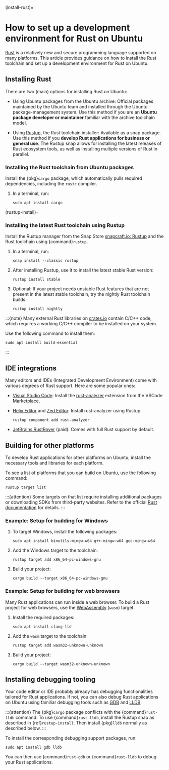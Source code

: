 (install-rust)=
# How to set up a development environment for Rust on Ubuntu

[Rust](https://www.rust-lang.org/) is a relatively new and secure programming language supported on many platforms. This article provides guidance on how to install the Rust toolchain and set up a development environment for Rust on Ubuntu.


## Installing Rust

There are two (main) options for installing Rust on Ubuntu:

* Using Ubuntu packages from the Ubuntu archive: Official packages maintained by the Ubuntu team and installed through the Ubuntu package-management system. Use this method if you are an **Ubuntu package developer or maintainer** familiar with the archive toolchain model.

* Using [Rustup](https://snapcraft.io/rustup), the Rust toolchain installer: Available as a snap package. Use this method if you **develop Rust applications for business or general use**. The Rustup snap allows for installing the latest releases of Rust ecosystem tools, as well as installing multiple versions of Rust in parallel.


### Installing the Rust toolchain from Ubuntu packages

Install the {pkg}`cargo` package, which automatically pulls required dependencies, including the `rustc` compiler.

1. In a terminal, run:

    ```none
    sudo apt install cargo
    ```


(rustup-install)=
### Installing the latest Rust toolchain using Rustup

Install the Rustup manager from the Snap Store [snapcraft.io: Rustup](https://snapcraft.io/rustup) and the Rust toolchain using {command}`rustup`.

1. In a terminal, run:

    ```none
    snap install --classic rustup
    ```

2. After installing Rustup, use it to install the latest stable Rust version:

    ```none
    rustup install stable
    ```

3. Optional: If your project needs unstable Rust features that are not present in the latest stable toolchain, try the nightly Rust toolchain builds:

    ```none
    rustup install nightly
    ```

:::{note}
Many external Rust libraries on [crates.io](https://crates.io) contain C/C++ code, which requires a working C/C++ compiler to be installed on your system.

Use the following command to install them:

```none
sudo apt install build-essential
```
:::


## IDE integrations

Many editors and IDEs (Integrated Development Environment) come with various degrees of Rust support. Here are some popular ones:

- [Visual Studio Code](https://snapcraft.io/code): Install the [rust-analyzer](https://marketplace.visualstudio.com/items?itemName=rust-lang.rust-analyzer) extension from the VSCode Marketplace.

- [Helix Editor](https://helix-editor.com/) and [Zed Editor](https://zed.dev/): Install rust-analyzer using Rustup:

    ```none
    rustup component add rust-analyzer
    ```

- [JetBrains RustRover](https://snapcraft.io/rustrover) (paid): Comes with full Rust support by default.


## Building for other platforms

To develop Rust applications for other platforms on Ubuntu, install the necessary tools and libraries for each platform.

To see a list of platforms that you can build on Ubuntu, use the following command:

```none
rustup target list
```

:::{attention}
Some targets on that list require installing additional packages or downloading SDKs from third-party websites. Refer to the official [Rust documentation](https://doc.rust-lang.org/rustc/platform-support.html) for details.
:::


### Example: Setup for building for Windows

1. To target Windows, install the following packages:

    ```none
    sudo apt install binutils-mingw-w64 g++-mingw-w64 gcc-mingw-w64
    ```

2. Add the Windows target to the toolchain:

    ```none
    rustup target add x86_64-pc-windows-gnu
    ```

3. Build your project:

    ```none
    cargo build --target x86_64-pc-windows-gnu
    ```


### Example: Setup for building for web browsers

Many Rust applications can run inside a web browser. To build a Rust project for web browsers, use the [WebAssembly](https://webassembly.org/) (`wasm`) target.

1. Install the required packages:

    ```none
    sudo apt install clang lld
    ```

2. Add the `wasm` target to the toolchain:

    ```none
    rustup target add wasm32-unknown-unknown
    ```

3. Build your project:

    ```none
    cargo build --target wasm32-unknown-unknown
    ```


## Installing debugging tooling

Your code editor or IDE probably already has debugging functionalities tailored for Rust applications. If not, you can also debug Rust applications on Ubuntu using familiar debugging tools such as [GDB](https://www.gnu.org/software/gdb/) and [LLDB](https://lldb.llvm.org/).

:::{attention}
The {pkg}`cargo` package conflicts with the {command}`rust-lldb` command. To use {command}`rust-lldb`, install the Rustup snap as described in {ref}`rustup-install`. Then install {pkg}`lldb` normally as described below.
:::

To install the corresponding debugging support packages, run:

```none
sudo apt install gdb lldb
```

You can then use {command}`rust-gdb` or {command}`rust-lldb` to debug your Rust applications.
